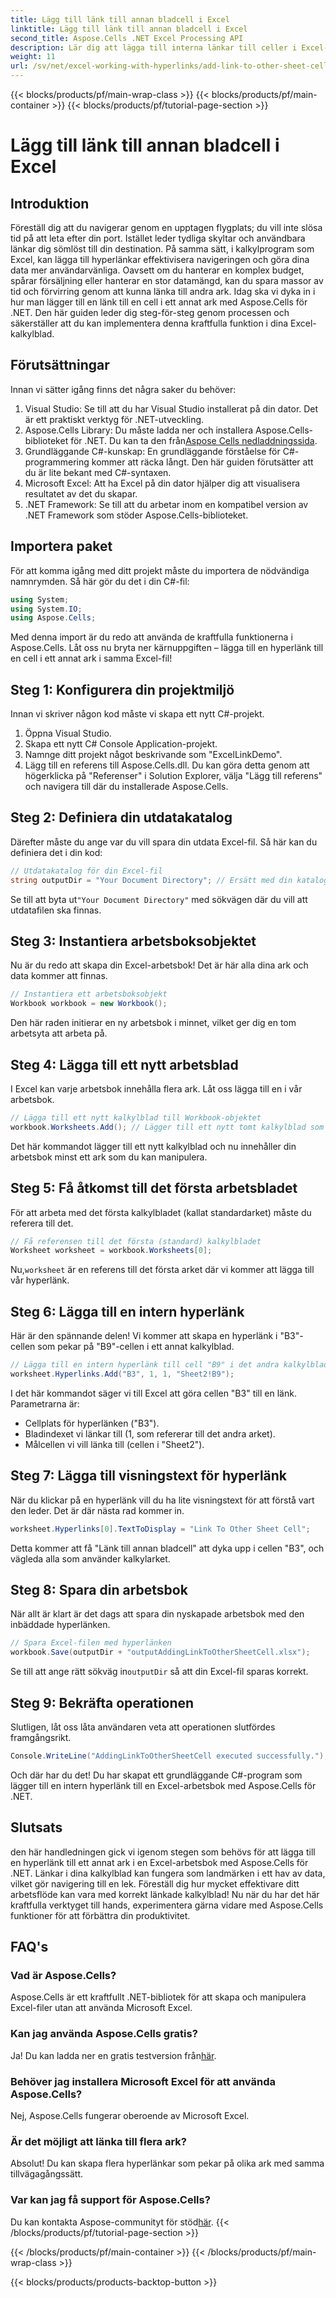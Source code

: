 ```yaml
---
title: Lägg till länk till annan bladcell i Excel
linktitle: Lägg till länk till annan bladcell i Excel
second_title: Aspose.Cells .NET Excel Processing API
description: Lär dig att lägga till interna länkar till celler i Excel-ark med Aspose.Cells för .NET. Förbättra navigeringen i dina kalkylblad utan ansträngning.
weight: 11
url: /sv/net/excel-working-with-hyperlinks/add-link-to-other-sheet-cell/
---
```


{{< blocks/products/pf/main-wrap-class >}}
{{< blocks/products/pf/main-container >}}
{{< blocks/products/pf/tutorial-page-section >}}

# Lägg till länk till annan bladcell i Excel

## Introduktion
Föreställ dig att du navigerar genom en upptagen flygplats; du vill inte slösa tid på att leta efter din port. Istället leder tydliga skyltar och användbara länkar dig sömlöst till din destination. På samma sätt, i kalkylprogram som Excel, kan lägga till hyperlänkar effektivisera navigeringen och göra dina data mer användarvänliga. Oavsett om du hanterar en komplex budget, spårar försäljning eller hanterar en stor datamängd, kan du spara massor av tid och förvirring genom att kunna länka till andra ark. Idag ska vi dyka in i hur man lägger till en länk till en cell i ett annat ark med Aspose.Cells för .NET. Den här guiden leder dig steg-för-steg genom processen och säkerställer att du kan implementera denna kraftfulla funktion i dina Excel-kalkylblad.
## Förutsättningar
Innan vi sätter igång finns det några saker du behöver:
1. Visual Studio: Se till att du har Visual Studio installerat på din dator. Det är ett praktiskt verktyg för .NET-utveckling.
2. Aspose.Cells Library: Du måste ladda ner och installera Aspose.Cells-biblioteket för .NET. Du kan ta den från[Aspose Cells nedladdningssida](https://releases.aspose.com/cells/net/).
3. Grundläggande C#-kunskap: En grundläggande förståelse för C#-programmering kommer att räcka långt. Den här guiden förutsätter att du är lite bekant med C#-syntaxen.
4. Microsoft Excel: Att ha Excel på din dator hjälper dig att visualisera resultatet av det du skapar.
5. .NET Framework: Se till att du arbetar inom en kompatibel version av .NET Framework som stöder Aspose.Cells-biblioteket.
## Importera paket
För att komma igång med ditt projekt måste du importera de nödvändiga namnrymden. Så här gör du det i din C#-fil:
```csharp
using System;
using System.IO;
using Aspose.Cells;
```
Med denna import är du redo att använda de kraftfulla funktionerna i Aspose.Cells. 
Låt oss nu bryta ner kärnuppgiften – lägga till en hyperlänk till en cell i ett annat ark i samma Excel-fil! 
## Steg 1: Konfigurera din projektmiljö
Innan vi skriver någon kod måste vi skapa ett nytt C#-projekt. 
1. Öppna Visual Studio.
2. Skapa ett nytt C# Console Application-projekt. 
3. Namnge ditt projekt något beskrivande som "ExcelLinkDemo".
4. Lägg till en referens till Aspose.Cells.dll. Du kan göra detta genom att högerklicka på "Referenser" i Solution Explorer, välja "Lägg till referens" och navigera till där du installerade Aspose.Cells.
## Steg 2: Definiera din utdatakatalog
Därefter måste du ange var du vill spara din utdata Excel-fil. Så här kan du definiera det i din kod:
```csharp
// Utdatakatalog för din Excel-fil
string outputDir = "Your Document Directory"; // Ersätt med din katalog
```
 Se till att byta ut`"Your Document Directory"` med sökvägen där du vill att utdatafilen ska finnas.
## Steg 3: Instantiera arbetsboksobjektet
Nu är du redo att skapa din Excel-arbetsbok! Det är här alla dina ark och data kommer att finnas.
```csharp
// Instantiera ett arbetsboksobjekt
Workbook workbook = new Workbook();
```
Den här raden initierar en ny arbetsbok i minnet, vilket ger dig en tom arbetsyta att arbeta på.
## Steg 4: Lägga till ett nytt arbetsblad
I Excel kan varje arbetsbok innehålla flera ark. Låt oss lägga till en i vår arbetsbok.
```csharp
// Lägga till ett nytt kalkylblad till Workbook-objektet
workbook.Worksheets.Add(); // Lägger till ett nytt tomt kalkylblad som standard
```
Det här kommandot lägger till ett nytt kalkylblad och nu innehåller din arbetsbok minst ett ark som du kan manipulera.
## Steg 5: Få åtkomst till det första arbetsbladet
För att arbeta med det första kalkylbladet (kallat standardarket) måste du referera till det.
```csharp
// Få referensen till det första (standard) kalkylbladet
Worksheet worksheet = workbook.Worksheets[0];
```
 Nu,`worksheet` är en referens till det första arket där vi kommer att lägga till vår hyperlänk.
## Steg 6: Lägga till en intern hyperlänk
Här är den spännande delen! Vi kommer att skapa en hyperlänk i "B3"-cellen som pekar på "B9"-cellen i ett annat kalkylblad.
```csharp
// Lägga till en intern hyperlänk till cell "B9" i det andra kalkylbladet "Sheet2"
worksheet.Hyperlinks.Add("B3", 1, 1, "Sheet2!B9");
```
I det här kommandot säger vi till Excel att göra cellen "B3" till en länk. Parametrarna är:
- Cellplats för hyperlänken ("B3").
- Bladindexet vi länkar till (1, som refererar till det andra arket).
- Målcellen vi vill länka till (cellen i "Sheet2").
## Steg 7: Lägga till visningstext för hyperlänk
När du klickar på en hyperlänk vill du ha lite visningstext för att förstå vart den leder. Det är där nästa rad kommer in.
```csharp
worksheet.Hyperlinks[0].TextToDisplay = "Link To Other Sheet Cell";
```
Detta kommer att få "Länk till annan bladcell" att dyka upp i cellen "B3", och vägleda alla som använder kalkylarket.
## Steg 8: Spara din arbetsbok
När allt är klart är det dags att spara din nyskapade arbetsbok med den inbäddade hyperlänken.
```csharp
// Spara Excel-filen med hyperlänken
workbook.Save(outputDir + "outputAddingLinkToOtherSheetCell.xlsx");
```
 Se till att ange rätt sökväg in`outputDir` så att din Excel-fil sparas korrekt.
## Steg 9: Bekräfta operationen
Slutligen, låt oss låta användaren veta att operationen slutfördes framgångsrikt.
```csharp
Console.WriteLine("AddingLinkToOtherSheetCell executed successfully.");
```
Och där har du det! Du har skapat ett grundläggande C#-program som lägger till en intern hyperlänk till en Excel-arbetsbok med Aspose.Cells för .NET.
## Slutsats
den här handledningen gick vi igenom stegen som behövs för att lägga till en hyperlänk till ett annat ark i en Excel-arbetsbok med Aspose.Cells för .NET. Länkar i dina kalkylblad kan fungera som landmärken i ett hav av data, vilket gör navigering till en lek. Föreställ dig hur mycket effektivare ditt arbetsflöde kan vara med korrekt länkade kalkylblad! Nu när du har det här kraftfulla verktyget till hands, experimentera gärna vidare med Aspose.Cells funktioner för att förbättra din produktivitet.
## FAQ's
### Vad är Aspose.Cells?  
Aspose.Cells är ett kraftfullt .NET-bibliotek för att skapa och manipulera Excel-filer utan att använda Microsoft Excel.
### Kan jag använda Aspose.Cells gratis?  
 Ja! Du kan ladda ner en gratis testversion från[här](https://releases.aspose.com/).
### Behöver jag installera Microsoft Excel för att använda Aspose.Cells?  
Nej, Aspose.Cells fungerar oberoende av Microsoft Excel.
### Är det möjligt att länka till flera ark?  
Absolut! Du kan skapa flera hyperlänkar som pekar på olika ark med samma tillvägagångssätt.
### Var kan jag få support för Aspose.Cells?  
 Du kan kontakta Aspose-communityt för stöd[här](https://forum.aspose.com/c/cells/9).
{{< /blocks/products/pf/tutorial-page-section >}}

{{< /blocks/products/pf/main-container >}}
{{< /blocks/products/pf/main-wrap-class >}}

{{< blocks/products/products-backtop-button >}}
